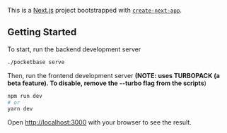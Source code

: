 This is a [Next.js](https://nextjs.org/) project bootstrapped with [`create-next-app`](https://github.com/vercel/next.js/tree/canary/packages/create-next-app).

## Getting Started

To start, run the backend development server

```bash
./pocketbase serve
```

Then, run the frontend development server **(NOTE: uses TURBOPACK (a beta feature). To disable, remove the --turbo flag from the scripts**)

```bash
npm run dev
# or
yarn dev
```

Open [http://localhost:3000](http://localhost:3000) with your browser to see the result.

